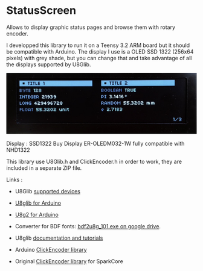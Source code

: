 # StatusScreen
Allows to display graphic status pages and browse them with rotary encoder.

I developped this library to run it on a Teensy 3.2 ARM board but it should be compatible with Arduino.
The display I use is a OLED SSD 1322 (256x64 pixels) with grey shade, but you can change that and take advantage of all the displays supported by U8Glib.


![ER-OLEDM032-1W.jpg](https://github.com/christophepersoz/StatusScreen/blob/master/screenshots/ER-OLEDM032-1W.jpg)

Display : SSD1322 Buy Display ER-OLEDM032-1W fully compatible with NHD1322



This library use U8Glib.h and ClickEncoder.h in order to work, they are included in a separate ZIP file.

Links :
 * U8Glib [supported devices](https://github.com/olikraus/u8glib/wiki/device)
 * [U8glib for Arduino](https://bintray.com/olikraus/u8glib/Arduino)
 * [U8g2 for Arduino](https://bintray.com/olikraus/u8g2)
 * Converter for BDF fonts: [bdf2u8g_101.exe on google drive](https://drive.google.com/folderview?id=0B5b6Dv0wCeCRLWJkYTh2TUlYVDg&usp=sharing).
 * U8glib [documentation and tutorials](https://github.com/olikraus/u8glib/wiki)
 
 * Arduino [ClickEncoder library](https://github.com/0xPIT/encoder/tree/arduino)
 * Original [ClickEncoder library](https://github.com/robogeek78/SparkCore-ClickEncoder) for SparkCore
